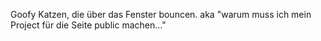 Goofy Katzen, die über das Fenster bouncen. aka  "warum muss ich mein Project für die Seite public machen..."
